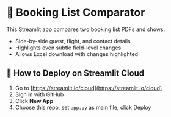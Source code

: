 
# 📘 Booking List Comparator

This Streamlit app compares two booking list PDFs and shows:
- Side-by-side guest, flight, and contact details
- Highlights even subtle field-level changes
- Allows Excel download with changes highlighted

## 🚀 How to Deploy on Streamlit Cloud
1. Go to [https://streamlit.io/cloud](https://streamlit.io/cloud)
2. Sign in with GitHub
3. Click **New App**
4. Choose this repo, set `app.py` as main file, click Deploy
